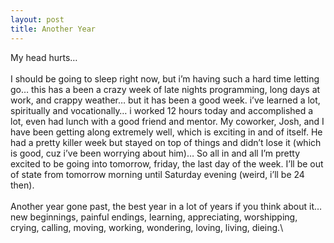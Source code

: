 ```yaml
---
layout: post
title: Another Year
---
```


My head hurts…\
\
I should be going to sleep right now, but i’m having such a hard time
letting go… this has a been a crazy week of late nights programming,
long days at work, and crappy weather… but it has been a good week. i’ve
learned a lot, spiritually and vocationally… i worked 12 hours today and
accomplished a lot, even had lunch with a good friend and mentor. My
coworker, Josh, and I have been getting along extremely well, which is
exciting in and of itself. He had a pretty killer week but stayed on top
of things and didn’t lose it (which is good, cuz i’ve been worrying
about him)… So all in and all I’m pretty excited to be going into
tomorrow, friday, the last day of the week. I’ll be out of state from
tomorrow morning until Saturday evening (weird, i’ll be 24 then).\
\
Another year gone past, the best year in a lot of years if you think
about it… new beginnings, painful endings, learning, appreciating,
worshipping, crying, calling, moving, working, wondering, loving,
living, dieing.\

